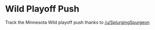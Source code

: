 # Wild Playoff Push
Track the Minnesota Wild playoff push thanks to [/u/SplurgingSpurgeon](https://www.reddit.com/user/SplurgingSpurgeon)
